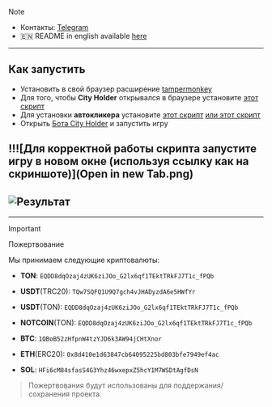 > [!NOTE]
> - Контакты: [Telegram](https://t.me/qNkkkkkk) 
> - 🇪🇳 README in english available [here](README-EN.md)
---
## Как запустить
- Установить в свой браузер расширение [tampermonkey](https://chromewebstore.google.com/detail/tampermonkey/dhdgffkkebhmkfjojejmpbldmpobfkfo)
- Для того, чтобы **City Holder** открывался в браузере установите [этот скрипт](https://github.com/qNkkkk/City-Holder-Autoclicker/blob/main/Open%20on%20the%20web.js)
- Для установки **автокликера** установите [этот скрипт](https://github.com/qNkkkk/City-Holder-Autoclicker/blob/main/Script_withoutWW.js) [или этот скрипт](https://github.com/qNkkkk/City-Holder-Autoclicker/blob/main/script_WW.js)
- Открыть [Бота City Holder](https://t.me/cityholder/game?startapp=5278492883) и запустить игру
## !!![Для корректной работы скрипта запустите игру в новом окне (используя ссылку как на скриншоте)](Open in new Tab.png)


## ![Результат](result.gif)

---
> [!IMPORTANT] 
> Пожертвование
> 
> Мы принимаем следующие криптовалюты:
> 
> - **TON**: `EQDD8dqOzaj4zUK6ziJOo_G2lx6qf1TEktTRkFJ7T1c_fPQb`
> 
> - **USDT**(TRC20): `TQw7SQFQ1U9Q7gch4vJHADyzdA6e5HWfYr`
> 
> - **USDT**(TON): `EQDD8dqOzaj4zUK6ziJOo_G2lx6qf1TEktTRkFJ7T1c_fPQb`
> 
> - **NOTCOIN**(TON): `EQDD8dqOzaj4zUK6ziJOo_G2lx6qf1TEktTRkFJ7T1c_fPQb`
> 
> - **BTC**: `1QBoB52zHfpnW4tzYJD6k3AW94jCHtXnor`
>
> - **ETH**(ERC20): `0x8d410e1d63847cb64095225bd803bfe7949ef4ac`
>
> - **SOL**: `HFi6cM84sfasS4G3Yhz46wxepxZ5hcY1M7WSDtAgfDsN`
>
> > Пожертвования будут использованы для поддержания/сохранения проекта.
